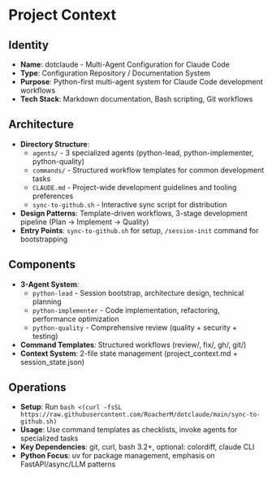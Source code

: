 # Project Context

## Identity
- **Name**: dotclaude - Multi-Agent Configuration for Claude Code
- **Type**: Configuration Repository / Documentation System  
- **Purpose**: Python-first multi-agent system for Claude Code development workflows
- **Tech Stack**: Markdown documentation, Bash scripting, Git workflows

## Architecture
- **Directory Structure**:
  - `agents/` - 3 specialized agents (python-lead, python-implementer, python-quality)
  - `commands/` - Structured workflow templates for common development tasks
  - `CLAUDE.md` - Project-wide development guidelines and tooling preferences
  - `sync-to-github.sh` - Interactive sync script for distribution
- **Design Patterns**: Template-driven workflows, 3-stage development pipeline (Plan → Implement → Quality)
- **Entry Points**: `sync-to-github.sh` for setup, `/session-init` command for bootstrapping

## Components
- **3-Agent System**:
  - `python-lead` - Session bootstrap, architecture design, technical planning
  - `python-implementer` - Code implementation, refactoring, performance optimization
  - `python-quality` - Comprehensive review (quality + security + testing)
- **Command Templates**: Structured workflows (review/, fix/, gh/, git/)
- **Context System**: 2-file state management (project_context.md + session_state.json)

## Operations
- **Setup**: Run `bash <(curl -fsSL https://raw.githubusercontent.com/RoacherM/dotclaude/main/sync-to-github.sh)`
- **Usage**: Use command templates as checklists, invoke agents for specialized tasks
- **Key Dependencies**: git, curl, bash 3.2+, optional: colordiff, claude CLI
- **Python Focus**: uv for package management, emphasis on FastAPI/async/LLM patterns